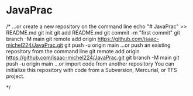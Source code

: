 # JavaPrac
/*
…or create a new repository on the command line
echo "# JavaPrac" >> README.md
git init
git add README.md
git commit -m "first commit"
git branch -M main
git remote add origin https://github.com/isaac-michel224/JavaPrac.git
git push -u origin main
…or push an existing repository from the command line
git remote add origin https://github.com/isaac-michel224/JavaPrac.git
git branch -M main
git push -u origin main
…or import code from another repository
You can initialize this repository with code from a Subversion, Mercurial, or TFS project.

*/

